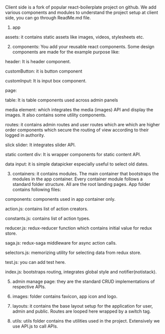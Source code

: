 Client side is a fork of popular react-boilerplate project on github. We add various components and modules to understand the project setup at client side, you can go through ReadMe.md file.

1. app

assets: it contains static assets like images, videos, stylesheets etc.
 

2. components: You add your reusable react components. Some design components are made for the example purpose like:

header: It is header component.

customButton: it is button component

customInput: It is input box component.

page: 

table: It is table components used across admin panels

media element: which integrates the media (images) API and display the images. It also contains some utility components.

routes: it contains admin routes and user routes which are which are higher order components which secure the routing of view according to their logged in authority.

slick slider: It integrates slider API.

static content div: It is wrapper components for static content API.

data input: it is simple datapicker especially useful to select old dates.

3. containers: it contains modules. The main container that bootstraps the modules in the app container. Every container module follows a standard folder structure. All are the root landing pages. App folder contains following files:

components: components used in app container only.

action.js: contains list of action creators.

constants.js: contains list of action types.

reducer.js: redux-reducer function which contains initial value for redux store.

saga.js: redux-saga middleware for async action calls.

selectors.js: memorizing utility for selecting data from redux store.

test.js: you can add test here.

index.js: bootstraps routing, integrates global style and notifier(notistack).

 

5. admin manage page: they are the standard CRUD implementations of respective APIs.

 

6. images: folder contains favicon, app icon and logo.

 

7. layouts: it contains the base layout setup for the application for user, admin and public. Routes are looped here wrapped by a switch tag.

 

8. utils: utils folder contains the utilities used in the project. Extensively we use API.js to call APIs.